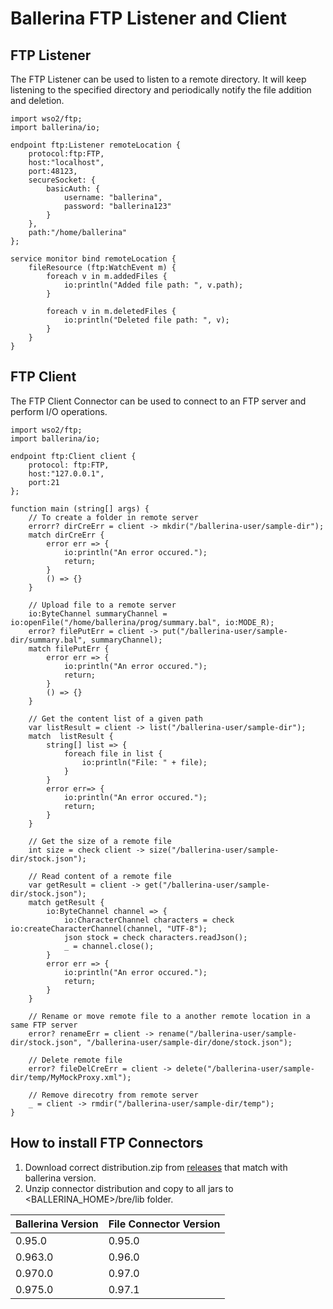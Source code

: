 # **Ballerina FTP Listener and Client**

## FTP Listener
The FTP Listener can be used to listen to a remote directory. It will keep listening to the specified directory and periodically notify the file addition and deletion.
```ballerina
import wso2/ftp;
import ballerina/io;

endpoint ftp:Listener remoteLocation {
    protocol:ftp:FTP,
    host:"localhost",
    port:48123,
    secureSocket: {
        basicAuth: {
            username: "ballerina",
            password: "ballerina123"
        }
    },
    path:"/home/ballerina"
};

service monitor bind remoteLocation {
    fileResource (ftp:WatchEvent m) {
        foreach v in m.addedFiles {
            io:println("Added file path: ", v.path);
        }
        
        foreach v in m.deletedFiles {
            io:println("Deleted file path: ", v);
        }
    }
}
```

## FTP Client
The FTP Client Connector can be used to connect to an FTP server and perform I/O operations.
```ballerina
import wso2/ftp;
import ballerina/io;

endpoint ftp:Client client {
    protocol: ftp:FTP,
    host:"127.0.0.1",
    port:21
};
    
function main (string[] args) {
    // To create a folder in remote server
    errorr? dirCreErr = client -> mkdir("/ballerina-user/sample-dir");
    match dirCreErr {
        error err => {
            io:println("An error occured.");
            return;
        }
        () => {}
    }
    
    // Upload file to a remote server
    io:ByteChannel summaryChannel = io:openFile("/home/ballerina/prog/summary.bal", io:MODE_R);
    error? filePutErr = client -> put("/ballerina-user/sample-dir/summary.bal", summaryChannel);    
    match filePutErr {
        error err => {
            io:println("An error occured.");
            return;
        }
        () => {}
    }
    
    // Get the content list of a given path
    var listResult = client -> list("/ballerina-user/sample-dir");
    match  listResult {
        string[] list => {
            foreach file in list {
                io:println("File: " + file);
            }
        }
        error err=> {
            io:println("An error occured.");
            return;
        }
    }    
    
    // Get the size of a remote file
    int size = check client -> size("/ballerina-user/sample-dir/stock.json");
    
    // Read content of a remote file
    var getResult = client -> get("/ballerina-user/sample-dir/stock.json");
    match getResult {
        io:ByteChannel channel => {
            io:CharacterChannel characters = check io:createCharacterChannel(channel, "UTF-8");
            json stock = check characters.readJson();
            _ = channel.close();
        }
        error err => {
            io:println("An error occured.");
            return;
        }
    }    
    
    // Rename or move remote file to a another remote location in a same FTP server
    error? renameErr = client -> rename("/ballerina-user/sample-dir/stock.json", "/ballerina-user/sample-dir/done/stock.json");
    
    // Delete remote file
    error? fileDelCreErr = client -> delete("/ballerina-user/sample-dir/temp/MyMockProxy.xml");
    
    // Remove direcotry from remote server 
    _ = client -> rmdir("/ballerina-user/sample-dir/temp");  
}
```
## How to install FTP Connectors
1. Download correct distribution.zip from [releases](https://github.com/wso2-ballerina/package-file/releases) that match with ballerina 
  version.
2. Unzip connector distribution and copy to all jars to <BALLERINA_HOME>/bre/lib folder.

| Ballerina Version | File Connector Version |
| ----------------- | ---------------------- |
| 0.95.0 | 0.95.0 |
| 0.963.0| 0.96.0 |
| 0.970.0| 0.97.0 |
| 0.975.0| 0.97.1 |